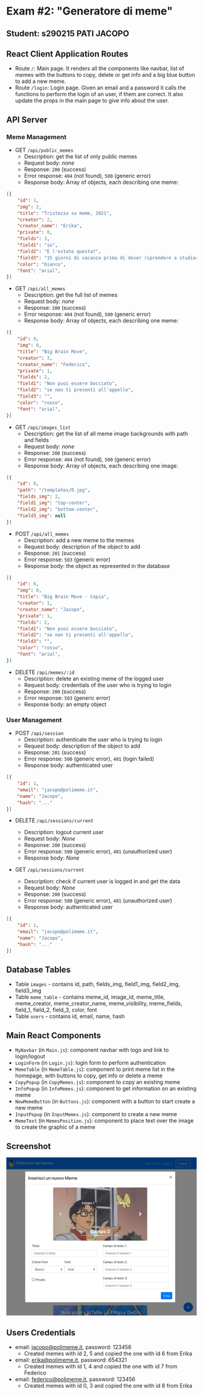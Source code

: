 # Exam #2: "Generatore di meme"
## Student: s290215 PATI JACOPO

## React Client Application Routes

- Route `/`: Main page. It renders all the components like navbar, list of memes with the buttons to copy, delete or get info and a big blue button to add a new meme.
- Route `/login`: Login page. Given an email and a password it calls the functions to perform the login of an user, if them are correct. It also update the props in the main page to give info about the user.

## API Server

### Meme Management

- GET `/api/public_memes`
  - Description: get the list of only public memes
  - Request body: _none_
  - Response: `200` (success)
  - Error response: `404` (not found), `500` (generic error)
  - Response body: Array of objects, each describing one meme:
``` JSON
[{
    "id": 1,
    "img": 2,
    "title": "Tristezza su meme, 2021",
    "creator": 2,
    "creator_name": "Erika",
    "private": 0,
    "fields": 3,
    "field1": "io",
    "field2": "È l'estate questa?",
    "field3": "15 giorni di vacanza prima di dover riprendere a studiare per Settembre",
    "color": "bianco",
    "font": "arial",
}]
```

- GET `/api/all_memes`
  - Description: get the full list of memes
  - Request body: _none_
  - Response: `200` (success)
  - Error response: `404` (not found), `500` (generic error)
  - Response body: Array of objects, each describing one meme:
``` JSON
[{
    "id": 0,
    "img": 0,
    "title": "Big Brain Move",
    "creator": 3,
    "creator_name": "Federico",
    "private": 1,
    "fields": 2,
    "field1": "Non puoi essere bocciato",
    "field2": "se non ti presenti all'appello",
    "field3": "",
    "color": "rosso",
    "font": "arial",
}]
```

- GET `/api/images_list`
  - Description: get the list of all meme image backgrounds with path and fields
  - Request body: _none_
  - Response: `200` (success)
  - Error response: `404` (not found), `500` (generic error)
  - Response body: Array of objects, each describing one image:
``` JSON
[{
    "id": 0,
    "path": "/templates/0.jpg",
    "fields_img": 2,
    "field1_img": "top-center",
    "field2_img": "bottom-center",
    "field3_img": null
}]
```

- POST `/api/all_memes`
  - Description: add a new meme to the memes
  - Request body: description of the object to add
  - Response: `201` (success)
  - Error response: `503` (generic error)
  - Response body: the object as represented in the database
``` JSON
[{
    "id": 6,
    "img": 0,
    "title": "Big Brain Move - Copia",
    "creator": 1,
    "creator_name": "Jacopo",
    "private": 1,
    "fields": 2,
    "field1": "Non puoi essere bocciato",
    "field2": "se non ti presenti all'appello",
    "field3": "",
    "color": "rosso",
    "font": "arial",
}]
```

- DELETE `/api/memes/:id`
  - Description: delete an existing meme of the logged user
  - Request body: credentials of the user who is trying to login
  - Response: `200` (success)
  - Error response: `503` (generic error)
  - Response body: an empty object

### User Management

- POST `/api/session`
  - Description: authenticate the user who is trying to login
  - Request body: description of the object to add
  - Response: `201` (success)
  - Error response: `500` (generic error), `401` (login failed)
  - Response body: authenticated user
``` JSON
[{
    "id": 1,
    "email": "jacopo@polimeme.it",
    "name": "Jacopo",
    "hash": "..."
}]
```

- DELETE `/api/sessions/current`
  - Description: logout current user
  - Request body: _None_
  - Response: `200` (success)
  - Error response: `500` (generic error), `401` (unauthorized user)
  - Response body: _None_

- GET `/api/sessions/current`
  - Description: check if current user is logged in and get the data
  - Request body: _None_
  - Response: `200` (success)
  - Error response: `500` (generic error), `401` (unauthorized user)
  - Response body: authenticated user
``` JSON
[{
    "id": 1,
    "email": "jacopo@polimeme.it",
    "name": "Jacopo",
    "hash": "..."
}]
```

## Database Tables

- Table `images` - contains id, path, fields_img, field1_img, field2_img, field3_img
- Table `meme_table` - contains meme_id, image_id, meme_title, meme_creator, meme_creator_name, meme_visibility, meme_fields, field_1, field_2, field_3, color, font
- Table `users` - contains id, email, name, hash


## Main React Components

- `MyNavbar` (in `Main.js`): component navbar with logo and link to login/logout
- `LoginForm` (in `Login.js`): login form to perform authentication
- `MemeTable` (in `MemeTable.js`): component to print meme list in the homepage, with buttons to copy, get info or delete a meme
- `CopyPopup` (in `CopyMemes.js`): component to copy an existing meme
- `InfoPopup` (in `InfoMemes.js`): component to get information on an existing meme
- `NewMemeButton` (in `Buttons.js`): component with a button to start create a new meme
- `InputPopup` (in `InputMemes.js`): component to create a new meme
- `MemeText` (in `MemesPosition.js`): component to place text over the image to create the graphic of a meme

## Screenshot

![Screenshot](./client/screenshot.png)

## Users Credentials

- email: jacopo@polimeme.it, password: 123456 
  - Created memes with id 2, 5 and copied the one with id 6 from Erika
- email: erika@polimeme.it, password: 654321
  - Created memes with id 1, 4 and copied the one with id 7 from Federico
- email: federico@polimeme.it, password: 123456
  - Created memes with id 0, 3 and copied the one with id 8 from Erika

